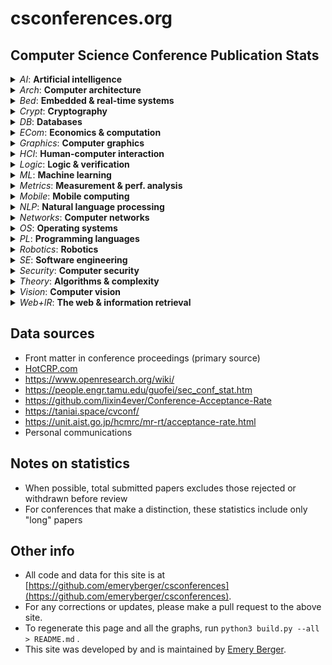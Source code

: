 # csconferences.org

## Computer Science Conference Publication Stats


<details>
<summary>
<em>AI</em>: <b>Artificial intelligence</b>
</summary>
<A NAME="AAAI">
<P><B><A HREF="https://dblp.org/db/conf/aaai/index.html">AAAI</A></B>
 <em>mean acceptance rate, last 5 years: 19%</em><br />
<IMG SRC="https://github.com/emeryberger/csconferences/blob/main/graphs/AAAI.png?raw=true" WIDTH="500">
</A>
<A NAME="IJCAI">
<P><B><A HREF="https://dblp.org/db/conf/ijcai/index.html">IJCAI</A></B>
 <em>mean acceptance rate, last 5 years: 16%</em><br />
<IMG SRC="https://github.com/emeryberger/csconferences/blob/main/graphs/IJCAI.png?raw=true" WIDTH="500">
</A>
</details>

<details>
<summary>
<em>Arch</em>: <b>Computer architecture</b>
</summary>
<A NAME="ASPLOS">
<P><B><A HREF="https://dblp.org/db/conf/asplos/index.html">ASPLOS</A></B>
 <em>mean acceptance rate, last 5 years: 21%</em><br />
<IMG SRC="https://github.com/emeryberger/csconferences/blob/main/graphs/ASPLOS.png?raw=true" WIDTH="500">
</A>
<A NAME="HPCA">
<P><B><A HREF="https://dblp.org/db/conf/hpca/index.html">HPCA</A></B>
 <em>mean acceptance rate, last 5 years: 25%</em><br />
<IMG SRC="https://github.com/emeryberger/csconferences/blob/main/graphs/HPCA.png?raw=true" WIDTH="500">
</A>
<A NAME="ISCA">
<P><B><A HREF="https://dblp.org/db/conf/isca/index.html">ISCA</A></B>
 <em>mean acceptance rate, last 5 years: 18%</em><br />
<IMG SRC="https://github.com/emeryberger/csconferences/blob/main/graphs/ISCA.png?raw=true" WIDTH="500">
</A>
<A NAME="MICRO">
<P><B><A HREF="https://dblp.org/db/conf/micro/index.html">MICRO</A></B>
 <em>mean acceptance rate, last 5 years: 22%</em><br />
<IMG SRC="https://github.com/emeryberger/csconferences/blob/main/graphs/MICRO.png?raw=true" WIDTH="500">
</A>
</details>

<details>
<summary>
<em>Bed</em>: <b>Embedded & real-time systems</b>
</summary>
<A NAME="RTAS">
<P><B><A HREF="https://dblp.org/db/conf/rtas/index.html">RTAS</A></B>
 <em>mean acceptance rate, last 5 years: 28%</em><br />
<IMG SRC="https://github.com/emeryberger/csconferences/blob/main/graphs/RTAS.png?raw=true" WIDTH="500">
</A>
<A NAME="RTSS">
<P><B><A HREF="https://dblp.org/db/conf/rtss/index.html">RTSS</A></B>
 <em>mean acceptance rate, last 5 years: 25%</em><br />
<IMG SRC="https://github.com/emeryberger/csconferences/blob/main/graphs/RTSS.png?raw=true" WIDTH="500">
</A>
</details>

<details>
<summary>
<em>Crypt</em>: <b>Cryptography</b>
</summary>
<A NAME="CRYPTO">
<P><B><A HREF="https://dblp.org/db/conf/crypto/index.html">CRYPTO</A></B>
 <em>mean acceptance rate, last 5 years: 23%</em><br />
<IMG SRC="https://github.com/emeryberger/csconferences/blob/main/graphs/CRYPTO.png?raw=true" WIDTH="500">
</A>
<A NAME="EuroCrypt">
<P><B><A HREF="https://dblp.org/db/conf/eurocrypt/index.html">EuroCrypt</A></B>
 <em>mean acceptance rate, last 5 years: 22%</em><br />
<IMG SRC="https://github.com/emeryberger/csconferences/blob/main/graphs/EuroCrypt.png?raw=true" WIDTH="500">
</A>
</details>

<details>
<summary>
<em>DB</em>: <b>Databases</b>
</summary>
<A NAME="ICDE">
<P><B><A HREF="https://dblp.org/db/conf/icde/index.html">ICDE</A></B>
 <em>mean acceptance rate, last 5 years: 24%</em><br />
<IMG SRC="https://github.com/emeryberger/csconferences/blob/main/graphs/ICDE.png?raw=true" WIDTH="500">
</A>
<A NAME="PODS">
<P><B><A HREF="https://dblp.org/db/conf/pods/index.html">PODS</A></B>
 <em>mean acceptance rate, last 5 years: 36%</em><br />
<IMG SRC="https://github.com/emeryberger/csconferences/blob/main/graphs/PODS.png?raw=true" WIDTH="500">
</A>
<A NAME="SIGMOD">
<P><B><A HREF="https://dblp.org/db/conf/sigmod/index.html">SIGMOD</A></B>
 <em>mean acceptance rate, last 5 years: 28%</em><br />
<IMG SRC="https://github.com/emeryberger/csconferences/blob/main/graphs/SIGMOD.png?raw=true" WIDTH="500">
</A>
<A NAME="VLDB">
<P><B><A HREF="https://dblp.org/db/conf/vldb/index.html">VLDB</A></B>
 <em>mean acceptance rate, last 5 years: 23%</em><br />
<IMG SRC="https://github.com/emeryberger/csconferences/blob/main/graphs/VLDB.png?raw=true" WIDTH="500">
</A>
</details>

<details>
<summary>
<em>ECom</em>: <b>Economics & computation</b>
</summary>
<A NAME="EC">
<P><B><A HREF="https://dblp.org/db/conf/ec/index.html">EC</A></B>
 <em>mean acceptance rate, last 5 years: 25%</em><br />
<IMG SRC="https://github.com/emeryberger/csconferences/blob/main/graphs/EC.png?raw=true" WIDTH="500">
</A>
</details>

<details>
<summary>
<em>Graphics</em>: <b>Computer graphics</b>
</summary>
<A NAME="SIGGRAPH">
<P><B><A HREF="https://dblp.org/db/conf/siggraph/index.html">SIGGRAPH</A></B>
 <em>mean acceptance rate, last 5 years: 28%</em><br />
<IMG SRC="https://github.com/emeryberger/csconferences/blob/main/graphs/SIGGRAPH.png?raw=true" WIDTH="500">
</A>
</details>

<details>
<summary>
<em>HCI</em>: <b>Human-computer interaction</b>
</summary>
<A NAME="CHI">
<P><B><A HREF="https://dblp.org/db/conf/chi/index.html">CHI</A></B>
 <em>mean acceptance rate, last 5 years: 25%</em><br />
<IMG SRC="https://github.com/emeryberger/csconferences/blob/main/graphs/CHI.png?raw=true" WIDTH="500">
</A>
<A NAME="UIST">
<P><B><A HREF="https://dblp.org/db/conf/uist/index.html">UIST</A></B>
 <em>mean acceptance rate, last 5 years: 24%</em><br />
<IMG SRC="https://github.com/emeryberger/csconferences/blob/main/graphs/UIST.png?raw=true" WIDTH="500">
</A>
</details>

<details>
<summary>
<em>Logic</em>: <b>Logic & verification</b>
</summary>
<A NAME="CAV">
<P><B><A HREF="https://dblp.org/db/conf/cav/index.html">CAV</A></B>
 <em>mean acceptance rate, last 5 years: 20%</em><br />
<IMG SRC="https://github.com/emeryberger/csconferences/blob/main/graphs/CAV.png?raw=true" WIDTH="500">
</A>
<A NAME="LICS">
<P><B><A HREF="https://dblp.org/db/conf/lics/index.html">LICS</A></B>
 <em>mean acceptance rate, last 5 years: 39%</em><br />
<IMG SRC="https://github.com/emeryberger/csconferences/blob/main/graphs/LICS.png?raw=true" WIDTH="500">
</A>
</details>

<details>
<summary>
<em>ML</em>: <b>Machine learning</b>
</summary>
<A NAME="ICLR">
<P><B><A HREF="https://dblp.org/db/conf/iclr/index.html">ICLR</A></B>
 <em>mean acceptance rate, last 5 years: 30%</em><br />
<IMG SRC="https://github.com/emeryberger/csconferences/blob/main/graphs/ICLR.png?raw=true" WIDTH="500">
</A>
<A NAME="ICML">
<P><B><A HREF="https://dblp.org/db/conf/icml/index.html">ICML</A></B>
 <em>mean acceptance rate, last 5 years: 23%</em><br />
<IMG SRC="https://github.com/emeryberger/csconferences/blob/main/graphs/ICML.png?raw=true" WIDTH="500">
</A>
<A NAME="NeurIPS">
<P><B><A HREF="https://dblp.org/db/conf/neurips/index.html">NeurIPS</A></B>
 <em>mean acceptance rate, last 5 years: 22%</em><br />
<IMG SRC="https://github.com/emeryberger/csconferences/blob/main/graphs/NeurIPS.png?raw=true" WIDTH="500">
</A>
</details>

<details>
<summary>
<em>Metrics</em>: <b>Measurement & perf. analysis</b>
</summary>
<A NAME="IMC">
<P><B><A HREF="https://dblp.org/db/conf/imc/index.html">IMC</A></B>
 <em>mean acceptance rate, last 5 years: 31%</em><br />
<IMG SRC="https://github.com/emeryberger/csconferences/blob/main/graphs/IMC.png?raw=true" WIDTH="500">
</A>
<A NAME="SIGMETRICS">
<P><B><A HREF="https://dblp.org/db/conf/sigmetrics/index.html">SIGMETRICS</A></B>
 <em>mean acceptance rate, last 5 years: 17%</em><br />
<IMG SRC="https://github.com/emeryberger/csconferences/blob/main/graphs/SIGMETRICS.png?raw=true" WIDTH="500">
</A>
</details>

<details>
<summary>
<em>Mobile</em>: <b>Mobile computing</b>
</summary>
<A NAME="MobiCom">
<P><B><A HREF="https://dblp.org/db/conf/mobicom/index.html">MobiCom</A></B>
 <em>mean acceptance rate, last 5 years: 18%</em><br />
<IMG SRC="https://github.com/emeryberger/csconferences/blob/main/graphs/MobiCom.png?raw=true" WIDTH="500">
</A>
</details>

<details>
<summary>
<em>NLP</em>: <b>Natural language processing</b>
</summary>
<A NAME="ACL">
<P><B><A HREF="https://dblp.org/db/conf/acl/index.html">ACL</A></B>
 <em>mean acceptance rate, last 5 years: 26%</em><br />
<IMG SRC="https://github.com/emeryberger/csconferences/blob/main/graphs/ACL.png?raw=true" WIDTH="500">
</A>
<A NAME="EMNLP">
<P><B><A HREF="https://dblp.org/db/conf/emnlp/index.html">EMNLP</A></B>
 <em>mean acceptance rate, last 5 years: 25%</em><br />
<IMG SRC="https://github.com/emeryberger/csconferences/blob/main/graphs/EMNLP.png?raw=true" WIDTH="500">
</A>
</details>

<details>
<summary>
<em>Networks</em>: <b>Computer networks</b>
</summary>
<A NAME="NSDI">
<P><B><A HREF="https://dblp.org/db/conf/nsdi/index.html">NSDI</A></B>
 <em>mean acceptance rate, last 5 years: 17%</em><br />
<IMG SRC="https://github.com/emeryberger/csconferences/blob/main/graphs/NSDI.png?raw=true" WIDTH="500">
</A>
<A NAME="SIGCOMM">
<P><B><A HREF="https://dblp.org/db/conf/sigcomm/index.html">SIGCOMM</A></B>
 <em>mean acceptance rate, last 5 years: 19%</em><br />
<IMG SRC="https://github.com/emeryberger/csconferences/blob/main/graphs/SIGCOMM.png?raw=true" WIDTH="500">
</A>
</details>

<details>
<summary>
<em>OS</em>: <b>Operating systems</b>
</summary>
<A NAME="EuroSys">
<P><B><A HREF="https://dblp.org/db/conf/eurosys/index.html">EuroSys</A></B>
 <em>mean acceptance rate, last 5 years: 21%</em><br />
<IMG SRC="https://github.com/emeryberger/csconferences/blob/main/graphs/EuroSys.png?raw=true" WIDTH="500">
</A>
<A NAME="FAST">
<P><B><A HREF="https://dblp.org/db/conf/fast/index.html">FAST</A></B>
 <em>mean acceptance rate, last 5 years: 19%</em><br />
<IMG SRC="https://github.com/emeryberger/csconferences/blob/main/graphs/FAST.png?raw=true" WIDTH="500">
</A>
<A NAME="OSDI">
<P><B><A HREF="https://dblp.org/db/conf/osdi/index.html">OSDI</A></B>
 <em>mean acceptance rate, last 5 years: 18%</em><br />
<IMG SRC="https://github.com/emeryberger/csconferences/blob/main/graphs/OSDI.png?raw=true" WIDTH="500">
</A>
<A NAME="SOSP">
<P><B><A HREF="https://dblp.org/db/conf/sosp/index.html">SOSP</A></B>
 <em>mean acceptance rate, last 5 years: 16%</em><br />
<IMG SRC="https://github.com/emeryberger/csconferences/blob/main/graphs/SOSP.png?raw=true" WIDTH="500">
</A>
<A NAME="USENIX-ATC">
<P><B><A HREF="https://dblp.org/db/conf/usenix-atc/index.html">USENIX-ATC</A></B>
 <em>mean acceptance rate, last 5 years: 20%</em><br />
<IMG SRC="https://github.com/emeryberger/csconferences/blob/main/graphs/USENIX-ATC.png?raw=true" WIDTH="500">
</A>
</details>

<details>
<summary>
<em>PL</em>: <b>Programming languages</b>
</summary>
<A NAME="CC">
<P><B><A HREF="https://dblp.org/db/conf/cc/index.html">CC</A></B>
 <em>mean acceptance rate, last 5 years: 39%</em><br />
<IMG SRC="https://github.com/emeryberger/csconferences/blob/main/graphs/CC.png?raw=true" WIDTH="500">
</A>
<A NAME="CGO">
<P><B><A HREF="https://dblp.org/db/conf/cgo/index.html">CGO</A></B>
 <em>mean acceptance rate, last 5 years: 30%</em><br />
<IMG SRC="https://github.com/emeryberger/csconferences/blob/main/graphs/CGO.png?raw=true" WIDTH="500">
</A>
<A NAME="ECOOP">
<P><B><A HREF="https://dblp.org/db/conf/ecoop/index.html">ECOOP</A></B>
 <em>mean acceptance rate, last 5 years: 41%</em><br />
<IMG SRC="https://github.com/emeryberger/csconferences/blob/main/graphs/ECOOP.png?raw=true" WIDTH="500">
</A>
<A NAME="ICFP">
<P><B><A HREF="https://dblp.org/db/conf/icfp/index.html">ICFP</A></B>
 <em>mean acceptance rate, last 5 years: 34%</em><br />
<IMG SRC="https://github.com/emeryberger/csconferences/blob/main/graphs/ICFP.png?raw=true" WIDTH="500">
</A>
<A NAME="ISMM">
<P><B><A HREF="https://dblp.org/db/conf/ismm/index.html">ISMM</A></B>
 <em>mean acceptance rate, last 5 years: 52%</em><br />
<IMG SRC="https://github.com/emeryberger/csconferences/blob/main/graphs/ISMM.png?raw=true" WIDTH="500">
</A>
<A NAME="OOPSLA">
<P><B><A HREF="https://dblp.org/db/conf/oopsla/index.html">OOPSLA</A></B>
 <em>mean acceptance rate, last 5 years: 34%</em><br />
<IMG SRC="https://github.com/emeryberger/csconferences/blob/main/graphs/OOPSLA.png?raw=true" WIDTH="500">
</A>
<A NAME="PLDI">
<P><B><A HREF="https://dblp.org/db/conf/pldi/index.html">PLDI</A></B>
 <em>mean acceptance rate, last 5 years: 24%</em><br />
<IMG SRC="https://github.com/emeryberger/csconferences/blob/main/graphs/PLDI.png?raw=true" WIDTH="500">
</A>
<A NAME="POPL">
<P><B><A HREF="https://dblp.org/db/conf/popl/index.html">POPL</A></B>
 <em>mean acceptance rate, last 5 years: 25%</em><br />
<IMG SRC="https://github.com/emeryberger/csconferences/blob/main/graphs/POPL.png?raw=true" WIDTH="500">
</A>
<A NAME="PPoPP">
<P><B><A HREF="https://dblp.org/db/conf/ppopp/index.html">PPoPP</A></B>
 <em>mean acceptance rate, last 5 years: 22%</em><br />
<IMG SRC="https://github.com/emeryberger/csconferences/blob/main/graphs/PPoPP.png?raw=true" WIDTH="500">
</A>
</details>

<details>
<summary>
<em>Robotics</em>: <b>Robotics</b>
</summary>
<A NAME="ICRA">
<P><B><A HREF="https://dblp.org/db/conf/icra/index.html">ICRA</A></B>
 <em>mean acceptance rate, last 5 years: 43%</em><br />
<IMG SRC="https://github.com/emeryberger/csconferences/blob/main/graphs/ICRA.png?raw=true" WIDTH="500">
</A>
<A NAME="IROS">
<P><B><A HREF="https://dblp.org/db/conf/iros/index.html">IROS</A></B>
 <em>mean acceptance rate, last 5 years: 46%</em><br />
<IMG SRC="https://github.com/emeryberger/csconferences/blob/main/graphs/IROS.png?raw=true" WIDTH="500">
</A>
</details>

<details>
<summary>
<em>SE</em>: <b>Software engineering</b>
</summary>
<A NAME="ASE">
<P><B><A HREF="https://dblp.org/db/conf/ase/index.html">ASE</A></B>
 <em>mean acceptance rate, last 5 years: 21%</em><br />
<IMG SRC="https://github.com/emeryberger/csconferences/blob/main/graphs/ASE.png?raw=true" WIDTH="500">
</A>
<A NAME="FSE">
<P><B><A HREF="https://dblp.org/db/conf/fse/index.html">FSE</A></B>
 <em>mean acceptance rate, last 5 years: 24%</em><br />
<IMG SRC="https://github.com/emeryberger/csconferences/blob/main/graphs/FSE.png?raw=true" WIDTH="500">
</A>
<A NAME="ICSE">
<P><B><A HREF="https://dblp.org/db/conf/icse/index.html">ICSE</A></B>
 <em>mean acceptance rate, last 5 years: 23%</em><br />
<IMG SRC="https://github.com/emeryberger/csconferences/blob/main/graphs/ICSE.png?raw=true" WIDTH="500">
</A>
<A NAME="ISSTA">
<P><B><A HREF="https://dblp.org/db/conf/issta/index.html">ISSTA</A></B>
 <em>mean acceptance rate, last 5 years: 24%</em><br />
<IMG SRC="https://github.com/emeryberger/csconferences/blob/main/graphs/ISSTA.png?raw=true" WIDTH="500">
</A>
</details>

<details>
<summary>
<em>Security</em>: <b>Computer security</b>
</summary>
<A NAME="CCS">
<P><B><A HREF="https://dblp.org/db/conf/ccs/index.html">CCS</A></B>
 <em>mean acceptance rate, last 5 years: 18%</em><br />
<IMG SRC="https://github.com/emeryberger/csconferences/blob/main/graphs/CCS.png?raw=true" WIDTH="500">
</A>
<A NAME="NDSS">
<P><B><A HREF="https://dblp.org/db/conf/ndss/index.html">NDSS</A></B>
 <em>mean acceptance rate, last 5 years: 17%</em><br />
<IMG SRC="https://github.com/emeryberger/csconferences/blob/main/graphs/NDSS.png?raw=true" WIDTH="500">
</A>
<A NAME="Oakland">
<P><B><A HREF="https://dblp.org/db/conf/oakland/index.html">Oakland</A></B>
 <em>mean acceptance rate, last 5 years: 13%</em><br />
<IMG SRC="https://github.com/emeryberger/csconferences/blob/main/graphs/Oakland.png?raw=true" WIDTH="500">
</A>
<A NAME="UsenixSec">
<P><B><A HREF="https://dblp.org/db/conf/usenixsec/index.html">UsenixSec</A></B>
 <em>mean acceptance rate, last 5 years: 22%</em><br />
<IMG SRC="https://github.com/emeryberger/csconferences/blob/main/graphs/UsenixSec.png?raw=true" WIDTH="500">
</A>
</details>

<details>
<summary>
<em>Theory</em>: <b>Algorithms & complexity</b>
</summary>
<A NAME="FOCS">
<P><B><A HREF="https://dblp.org/db/conf/focs/index.html">FOCS</A></B>
 <em>mean acceptance rate, last 5 years: 32%</em><br />
<IMG SRC="https://github.com/emeryberger/csconferences/blob/main/graphs/FOCS.png?raw=true" WIDTH="500">
</A>
<A NAME="SODA">
<P><B><A HREF="https://dblp.org/db/conf/soda/index.html">SODA</A></B>
 <em>mean acceptance rate, last 5 years: 31%</em><br />
<IMG SRC="https://github.com/emeryberger/csconferences/blob/main/graphs/SODA.png?raw=true" WIDTH="500">
</A>
<A NAME="STOC">
<P><B><A HREF="https://dblp.org/db/conf/stoc/index.html">STOC</A></B>
 <em>mean acceptance rate, last 5 years: 27%</em><br />
<IMG SRC="https://github.com/emeryberger/csconferences/blob/main/graphs/STOC.png?raw=true" WIDTH="500">
</A>
</details>

<details>
<summary>
<em>Vision</em>: <b>Computer vision</b>
</summary>
<A NAME="CVPR">
<P><B><A HREF="https://dblp.org/db/conf/cvpr/index.html">CVPR</A></B>
 <em>mean acceptance rate, last 5 years: 24%</em><br />
<IMG SRC="https://github.com/emeryberger/csconferences/blob/main/graphs/CVPR.png?raw=true" WIDTH="500">
</A>
<A NAME="ECCV">
<P><B><A HREF="https://dblp.org/db/conf/eccv/index.html">ECCV</A></B>
 <em>mean acceptance rate, last 5 years: 28%</em><br />
<IMG SRC="https://github.com/emeryberger/csconferences/blob/main/graphs/ECCV.png?raw=true" WIDTH="500">
</A>
<A NAME="ICCV">
<P><B><A HREF="https://dblp.org/db/conf/iccv/index.html">ICCV</A></B>
 <em>mean acceptance rate, last 5 years: 28%</em><br />
<IMG SRC="https://github.com/emeryberger/csconferences/blob/main/graphs/ICCV.png?raw=true" WIDTH="500">
</A>
</details>

<details>
<summary>
<em>Web+IR</em>: <b>The web & information retrieval</b>
</summary>
<A NAME="SIGIR">
<P><B><A HREF="https://dblp.org/db/conf/sigir/index.html">SIGIR</A></B>
 <em>mean acceptance rate, last 5 years: 22%</em><br />
<IMG SRC="https://github.com/emeryberger/csconferences/blob/main/graphs/SIGIR.png?raw=true" WIDTH="500">
</A>
<A NAME="WSDM">
<P><B><A HREF="https://dblp.org/db/conf/wsdm/index.html">WSDM</A></B>
 <em>mean acceptance rate, last 5 years: 16%</em><br />
<IMG SRC="https://github.com/emeryberger/csconferences/blob/main/graphs/WSDM.png?raw=true" WIDTH="500">
</A>
<A NAME="WWW">
<P><B><A HREF="https://dblp.org/db/conf/www/index.html">WWW</A></B>
 <em>mean acceptance rate, last 5 years: 18%</em><br />
<IMG SRC="https://github.com/emeryberger/csconferences/blob/main/graphs/WWW.png?raw=true" WIDTH="500">
</A>
</details>


## Data sources

* Front matter in conference proceedings (primary source)
* [HotCRP.com](https://hotcrp.com)
* https://www.openresearch.org/wiki/
* https://people.engr.tamu.edu/guofei/sec_conf_stat.htm
* https://github.com/lixin4ever/Conference-Acceptance-Rate
* https://taniai.space/cvconf/
* https://unit.aist.go.jp/hcmrc/mr-rt/acceptance-rate.html
* Personal communications

## Notes on statistics

* When possible, total submitted papers excludes those rejected or withdrawn before review
* For conferences that make a distinction, these statistics include only "long" papers

## Other info

* All code and data for this site is at [https://github.com/emeryberger/csconferences](https://github.com/emeryberger/csconferences).
* For any corrections or updates, please make a pull request to the above site.
* To regenerate this page and all the graphs, run `python3 build.py --all > README.md` .
* This site was developed by and is maintained by [Emery Berger](https://github.com/emeryberger).
    
